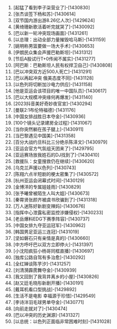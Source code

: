 
1. [起猛了看到李子柒营业了]-[1430830]
1. [张杰谈签下杨和苏]-[1430614]
1. [双节国内游出游8.26亿人次]-[1429624]
1. [黄绮珊新歌活着听完就哭了]-[1430092]
1. [巴以新一轮冲突现场画面]-[1431261]
1. [以总理：出动全部力量摧毁哈马斯]-[1431159]
1. [姚明称男篮要做一场大手术]-[1430653]
1. [伊朗民众集会声援巴勒斯坦]-[1431312]
1. [节后A股试行T+0传闻不属实]-[1431277]
1. [阿巴斯：巴勒斯坦人民有权捍卫自己]-[1430808]
1. [巴以冲突双方近500人死亡]-[1431291]
1. [巴以再起冲突 俄美态度不同]-[1431128]
1. [以色列将切断加沙电力供应]-[1431158]
1. [他是亚运会该项目的唯一中国队员]-[1430617]
1. [巴以大规模冲突缘何再爆发]-[1431140]
1. [2023抖音美好奇妙夜官宣]-[1430294]
1. [曼联2:1布伦特福德]-[1431176]
1. [中国女排战胜日本夺金]-[1430936]
1. [100个镜头记录建房全过程]-[1431067]
1. [当你突然躺在孩子腿上]-[1430911]
1. [当巴黎遇见中国美]-[1431358]
1. [百分大战约旦科比三分绝杀陈泽文]-[1430979]
1. [亚运会官方气氛组天团来了]-[1429795]
1. [亚运赛场放我姓石的DJ找到了]-[1430410]
1. [救援队：女童搜救仍在继续]-[1430620]
1. [乌克兰声援以色列]-[1430743]
1. [陈翔六点半短剧的梗太密集了]-[1430572]
1. [杭州亚运会闭幕式时间]-[1430129]
1. [金博洋的专属娃娃雨]-[1430829]
1. [张予曦曾被陌生人叫大姐]-[1430673]
1. [秦霄贤张颜齐被虞书欣骗到了]-[1431318]
1. [万人迷陈好新剧变辣妈]-[1430676]
1. [指挥中心泄露私密监控涉嫌侵权]-[1430233]
1. [老岳爆料EDG下赛季阵容]-[1430737]
1. [中国女排九夺亚运冠军]-[1430962]
1. [韩国男足亚运三连冠]-[1431019]
1. [坚如磐石只有亲情是真的]-[1430660]
1. [中方呼吁巴以双方立即停火]-[1431397]
1. [小沈阳疯狂小杨哥同框直播]-[1430697]
1. [独库公路自驾有多治愈]-[1430292]
1. [全红婵谈陈芋汐]-[1431257]
1. [刘清漪霹雳舞夺金]-[1430939]
1. [我又回到了我背井离乡的小屋]-[1430826]
1. [赵又廷毛晓彤新剧开播]-[1430191]
1. [戴耳机看口型挑战]-[1429892]
1. [生活不是电影 幸福源于珍惜]-[1429549]
1. [李诗沣羽毛球男单夺金]-[1430771]
1. [向前走就对了]-[1430474]
1. [巴以冲突的历史渊源]-[1431327]
1. [以总统：以色列正面临非常困难时刻]-[1431028]